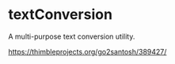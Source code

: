 # textConversion
A multi-purpose text conversion utility.

https://thimbleprojects.org/go2santosh/389427/
